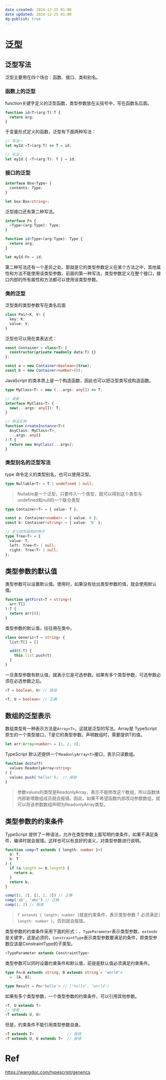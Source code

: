 ```yaml
---
date created: 2024-12-25 01:00
date updated: 2024-12-25 01:00
dg-publish: true
---
```


# 泛型

## 泛型写法

泛型主要用在四个场合：函数、接口、类和别名。

### 函数上的泛型

function关键字定义的泛型函数，类型参数放在尖括号中，写在函数名后面。

```typescript
function id<T>(arg:T):T {
  return arg;
}
```

于变量形式定义的函数，泛型有下面两种写法：

```typescript
// 写法一
let myId:<T>(arg:T) => T = id;

// 写法二
let myId:{ <T>(arg:T): T } = id;
```

### 接口的泛型

```typescript
interface Box<Type> {
  contents: Type;
}

let box:Box<string>;
```

泛型接口还有第二种写法。

```typescript
interface Fn {
  <Type>(arg:Type): Type;
}

function id<Type>(arg:Type): Type {
  return arg;
}

let myId:Fn = id;
```

第二种写法还有一个差异之处。那就是它的类型参数定义在某个方法之中，其他属性和方法不能使用该类型参数。前面的第一种写法，类型参数定义在整个接口，接口内部的所有属性和方法都可以使用该类型参数。

### 类的泛型

泛型类的类型参数写在类名后面

```typescript
class Pair<K, V> {
  key: K;
  value: V;
}
```

泛型也可以用在类表达式：

```typescript
const Container = class<T> {
  constructor(private readonly data:T) {}
};

const a = new Container<boolean>(true);
const b = new Container<number>(0);
```

JavaScript 的类本质上是一个构造函数，因此也可以把泛型类写成构造函数。

```typescript
type MyClass<T> = new (...args: any[]) => T;

// 或者
interface MyClass<T> {
  new(...args: any[]): T;
}

// 用法实例
function createInstance<T>(
  AnyClass: MyClass<T>,
  ...args: any[]
):T {
  return new AnyClass(...args);
}
```

### 类型别名的泛型写法

type 命令定义的类型别名，也可以使用泛型。

```typescript
type Nullable<T> = T | undefined | null;
```

> Nullable<T>是一个泛型，只要传入一个类型，就可以得到这个类型与undefined和null的一个联合类型

```typescript
type Container<T> = { value: T };

const a: Container<number> = { value: 0 };
const b: Container<string> = { value: 'b' };

// 定义树形结构的例子
type Tree<T> = {
  value: T;
  left: Tree<T> | null;
  right: Tree<T> | null;
};
```

## 类型参数的默认值

类型参数可以设置默认值。使用时，如果没有给出类型参数的值，就会使用默认值。

```typescript
function getFirst<T = string>(
  arr:T[]
):T {
  return arr[0];
}
```

类型参数的默认值，往往用在类中。

```typescript
class Generic<T = string> {
  list:T[] = []

  add(t:T) {
    this.list.push(t)
  }
}
```

一旦类型参数有默认值，就表示它是可选参数。如果有多个类型参数，可选参数必须在必选参数之后。

```typescript
<T = boolean, U> // 错误

<T, U = boolean> // 正确
```

## 数组的泛型表示

数组类型有一种表示方法是`Array<T>`。这就是泛型的写法，Array是 TypeScript 原生的一个类型接口，T是它的类型参数。声明数组时，需要提供T的值。

```typescript
let arr:Array<number> = [1, 2, 3];
```

TypeScript 默认还提供一个`ReadonlyArray<T>`接口，表示只读数组。

```typescript
function doStuff(
  values:ReadonlyArray<string>
) {
  values.push('hello!');  // 报错
}
```

> 参数values的类型是ReadonlyArray<string>，表示不能修改这个数组，所以函数体内部新增数组成员就会报错。因此，如果不希望函数内部改动参数数组，就可以将该参数数组声明为ReadonlyArray<T>类型。

## 类型参数的约束条件

TypeScript 提供了一种语法，允许在类型参数上面写明约束条件，如果不满足条件，编译时就会报错。这样也可以有良好的语义，对类型参数进行说明。

```typescript
function comp<T extends { length: number }>(
  a: T,
  b: T
) {
  if (a.length >= b.length) {
    return a;
  }
  return b;
}

comp([1, 2], [1, 2, 3]) // 正确
comp('ab', 'abc') // 正确
comp(1, 2) // 报错
```

> `T extends { length: number }`就是约束条件，表示类型参数 T 必须满足`{ length: number }`，否则就会报错。

类型参数的约束条件采用下面的形式：，`TypeParameter`表示类型参数，`extends`是关键字，这是必须的，`ConstraintType`表示类型参数要满足的条件，即类型参数应该是ConstraintType的子类型。

```typescript
<TypeParameter extends ConstraintType>
```

类型参数可以同时设置约束条件和默认值，前提是默认值必须满足约束条件。

```typescript
type Fn<A extends string, B extends string = 'world'>
  =  [A, B];

type Result = Fn<'hello'> // ["hello", "world"]
```

如果有多个类型参数，一个类型参数的约束条件，可以引用其他参数。

```typescript
<T, U extends T>
// 或者
<T extends U, U>
```

但是，约束条件不能引用类型参数自身。

```typescript
<T extends T>               // 报错
<T extends U, U extends T>  // 报错
```

# Ref

<https://wangdoc.com/typescript/generics>
